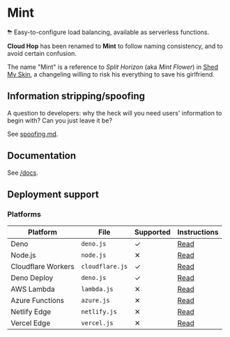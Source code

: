 # Mint
⛈ Easy-to-configure load balancing, available as serverless functions.

**Cloud Hop** has been renamed to **Mint** to follow naming consistency, and to avoid certain confusion.

The name "Mint" is a reference to _Split Horizon_ (aka _Mint Flower_) in [Shed My Skin](https://www.fimfiction.net/story/406711/shed-my-skin), a changeling willing to risk his everything to save his girlfriend.

## Information stripping/spoofing
A question to developers: why the heck will you need users' information to begin with? Can you just leave it be?

See [spoofing.md](docs/spoofing.md).

## Documentation
See [/docs](docs/README.md).

## Deployment support
### Platforms
| Platform | File | Supported | Instructions |
| -------- | ---- | --------- | ------------ |
| Deno | `deno.js` | ✓ | [Read](docs/deploy/deno.md) |
| Node.js | `node.js` | ✕ | [Read](docs/deploy/node.md) |
| Cloudflare Workers | `cloudflare.js` | ✓ | [Read](docs/deploy/cloudflare.md) |
| Deno Deploy | `deno.js` | ✓ | [Read](docs/deploy/denoDeploy.md) |
| AWS Lambda | `lambda.js` | ✕ | [Read](docs/deploy/lambda.md) |
| Azure Functions | `azure.js` | ✕ | [Read](docs/deploy/azure.md) |
| Netlify Edge | `netlify.js` | ✕ | [Read](docs/deploy/netlify.md) |
| Vercel Edge | `vercel.js` | ✕ | [Read](docs/deploy/vercel.md) |
